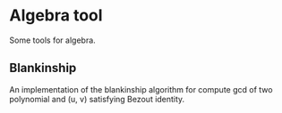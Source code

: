 # Algebra tool

Some tools for algebra.

## Blankinship

An implementation of the blankinship algorithm for compute gcd of two
polynomial and (u, v) satisfying Bezout identity.
